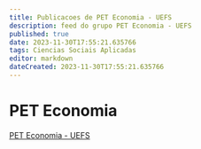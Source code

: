```yaml
---
title: Publicacoes de PET Economia - UEFS
description: feed do grupo PET Economia - UEFS
published: true
date: 2023-11-30T17:55:21.635766
tags: Ciencias Sociais Aplicadas
editor: markdown
dateCreated: 2023-11-30T17:55:21.635766
---
```


# PET Economia
[PET Economia - UEFS](/grupo/80PETEconomiaUEFS.md)
